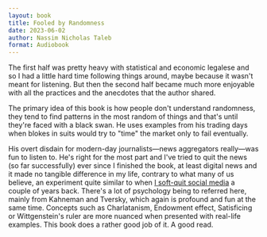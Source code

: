 ```yaml
---
layout: book
title: Fooled by Randomness
date: 2023-06-02
author: Nassim Nicholas Taleb
format: Audiobook
---
```


The first half was pretty heavy with statistical and economic legalese and so I had a little hard time following things around, maybe because it wasn't meant for listening. But then the second half became much more enjoyable with all the practices and the anecdotes that the author shared.

The primary idea of this book is how people don't understand randomness, they tend to find patterns in the most random of things and that's until they're faced with a black swan. He uses examples from his trading days when blokes in suits would try to "time" the market only to fail eventually.

His overt disdain for modern-day journalists—news aggregators really—was fun to listen to. He's right for the most part and I've tried to quit the news (so far successfully) ever since I finished the book, at least digital news and it made no tangible difference in my life, contrary to what many of us believe, an experiment quite similar to when [I soft-quit social media](/posts/directed-undirected-consumption/) a couple of years back. There's a lot of psychology being to referred here, mainly from Kahneman and Tversky, which again is profound and fun at the same time. Concepts such as Charlatanism, Endowment effect, Satisficing or Wittgenstein's ruler are more nuanced when presented with real-life examples. This book does a rather good job of it. A good read.
